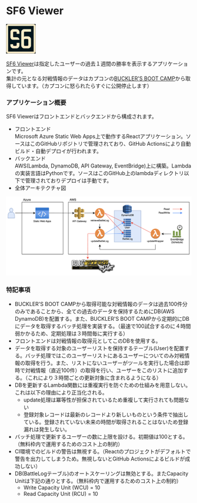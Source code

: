 # SF6 Viewer
<img src="doc/logo.png" width="80px">  

[SF6 Viewer](https://orange-bay-0720d2e00.4.azurestaticapps.net/)は指定したユーザーの過去１週間の勝率を表示するアプリケーションです。  
集計の元となる対戦情報のデータはカプコンの[BUCKLER'S BOOT CAMP](https://www.streetfighter.com/6/buckler/ja-jp)から取得しています。（カプコンに怒られたらすぐに公開停止します）

### アプリケーション概要
SF6 Viewerはフロントエンドとバックエンドから構成されます。
- フロントエンド  
Microsoft Azure Static Web Apps上で動作するReactアプリケーション。ソースはこのGitHubリポジトリで管理されており、GitHub Actionsにより自動ビルド・自動デプロイが行われます。
- バックエンド  
AWS(Lambda, DynamoDB, API Gateway, EventBridge)上に構築。Lambdaの実装言語はPythonです。ソースはこのGitHub上のlambdaディレクトリ以下で管理されておりデプロイは手動です。  
- 全体アーキテクチャ図  
<img src="doc/pic/ArchitectureOverview.png" width="800px">

### 特記事項
- BUCKLER'S BOOT CAMPから取得可能な対戦情報のデータは過去100件分のみであることから、全ての過去のデータを保持するためにDB(AWS DynamoDB)を配置する。また、BUCKLER'S BOOT CAMPから定期的にDBにデータを取得するバッチ処理を実装する。（最速で100試合するのに４時間弱かかるため、定期処理は３時間毎に実行する）
- フロントエンドは対戦情報の取得元としてこのDBを使用する。
- データを取得する対象のユーザーリストを保持するテーブル(User)を配置する。バッチ処理ではこのユーザーリストにあるユーザーについてのみ対戦情報の取得を行う。また、リストにないユーザーがツールを実行した場合は即時で対戦情報（直近100件）の取得を行い、ユーザーをこのリストに追加する。（これにより３時間ごとの更新対象に含まれるようになる）
- DBを更新するLambda関数には重複実行を防ぐための仕組みを用意しない。  
  これは以下の理由により正当化される。
  - update処理は冪等性が担保されているため重複して実行されても問題ない
  - 登録対象レコードは最新のレコードより新しいものという条件で抽出している。登録されていない未来の時間が取得されることはないため登録漏れは発生しない。
- バッチ処理で更新するユーザーの数に上限を設ける。初期値は100とする。（無料枠内で運用するためのコスト上の制約）
- CI環境でのビルドの警告は無視する。（Reactのプロジェクトがデフォルトで警告を出力してしまうため。無視しないとGitHub Actionsによるビルドが成功しない）
- DB(BattleLogテーブル)のオートスケーリングは無効とする。またCapacity Unitは下記の通りとする。（無料枠内で運用するためのコスト上の制約）
  - Write Capacity Unit (WCU) = 10
  - Read Capacity Unit (RCU) = 10
